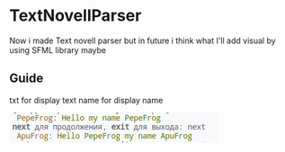# TextNovellParser
Now i made Text novell parser but in future i think what I'll add visual by using SFML library maybe 

## Guide
txt for display text
name for display name

<img src = "example.png">
